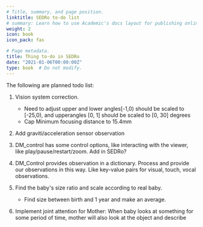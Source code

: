 ```yaml
---
# Title, summary, and page position.
linktitle: SEDRo to-do list
# summary: Learn how to use Academic's docs layout for publishing online courses, software documentation, and tutorials.
weight: 2
icon: book
icon_pack: fas

# Page metadata.
title: Thing to-do in SEDRo
date: "2021-01-06T00:00:00Z"
type: book  # Do not modify.
---
```

The following are planned todo list:

1. Vision system correction. 
    - Need to adjust upper and lower angles[-1,0) should be scaled to [-25,0), and upperangles [0, 1] should be scaled to [0, 30] degrees
    - Cap Minimum focusing distance to 15.4mm

2. Add graviti/acceleration sensor observation
3. DM_control has some control options, like interacting with the viewer, like play/pause/restart/zoom. Add in SEDRo?
4. DM_Control provides observation in a dictionary. Process and provide our observations in this way. Like key-value pairs for visual, touch, vocal observations.
5. Find the baby's size ratio and scale according to real baby.
    - Find size between birth and 1 year and make an average.
6. Implement joint attention for Mother: When baby looks at something for some period of time, mother will also look at the object and describe



